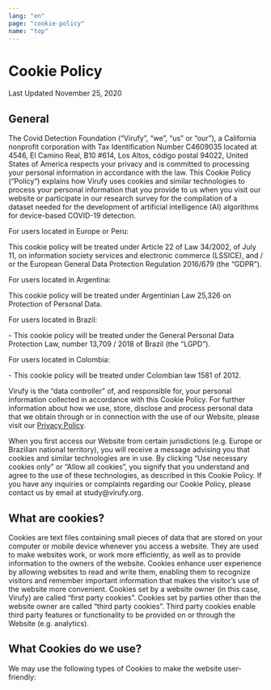 ```yaml
---
lang: "en"
page: "cookie-policy"
name: "top"
---
```

# Cookie Policy
<p class="mt-4 mb-8">Last Updated November 25, 2020</p>

## General
<p class="py-4">The Covid Detection Foundation (“Virufy”, “we”, “us” or “our”), a California nonprofit corporation with Tax Identification Number C4609035 located at 4546, El Camino Real, B10 #614, Los Altos, código postal 94022, United States of America respects your privacy and is committed to processing your personal information in accordance with the law. This Cookie Policy (“Policy”) explains how Virufy uses cookies and similar technologies to process your personal information that you provide to us when you visit our website or participate in our research survey for the compilation of a dataset needed for the development of artificial intelligence (AI) algorithms for device-based COVID-19 detection.</p>

<p class="font-bold">For users located in Europe or Peru:</p>
This cookie policy will be treated under Article 22 of Law 34/2002, of July 11, on information society services and electronic commerce (LSSICE), and / or the European General Data Protection Regulation 2016/679 (the “GDPR”).

<p class="font-bold">For users located in Argentina:</p>
This cookie policy will be treated under Argentinian Law 25,326 on Protection of Personal Data.

<p class="font-bold">For users located in Brazil:</p>
- This cookie policy will be treated under the General Personal Data Protection Law, number 13,709 / 2018 of Brazil (the “LGPD”).

<p class="font-bold">For users located in Colombia:</p>
- This cookie policy will be treated under Colombian law 1581 of 2012.

<p class="py-4">Virufy is the “data controller” of, and responsible for, your personal information collected in accordance with this Cookie Policy. For further information about how we use, store, disclose and process personal data that we obtain through or in connection with the use of our Website, please visit our <a class="no-underline" href="/privacy_policy">Privacy Policy</a>.</p>

<p class="py-4">When you first access our Website from certain jurisdictions (e.g. Europe or Brazilian national territory), you will receive a message advising you that cookies and similar technologies are in use. By clicking “Use necessary cookies only” or “Allow all cookies”, you signify that you understand and agree to the use of these technologies, as described in this Cookie Policy. If you have any inquiries or complaints regarding our Cookie Policy, please contact us by email at <a mailto="study@virufy.org" class="no-underline">study@virufy.org</a>.</p>

## What are cookies?
<p class="pt-4 pb-8">Cookies are text files containing small pieces of data that are stored on your computer or mobile device whenever you access a website. They are used to make websites work, or work more efficiently, as well as to provide information to the owners of the website. Cookies enhance user experience by allowing websites to read and write them, enabling them to recognize visitors and remember important information that makes the visitor’s use of the website more convenient. Cookies set by a website owner (in this case, Virufy) are called “first party cookies”. Cookies set by parties other than the website owner are called “third party cookies”. Third party cookies enable third party features or functionality to be provided on or through the Website (e.g. analytics).</p>

## What Cookies do we use?
<p class="py-4">We may use the following types of Cookies to make the website user-friendly:</p>